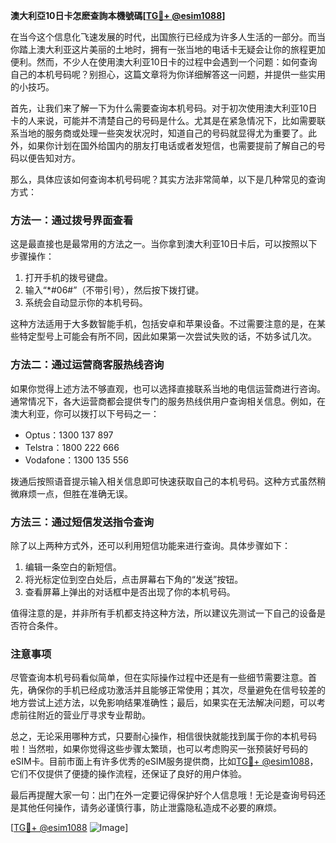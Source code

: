 **澳大利亞10日卡怎麽查詢本機號碼[[TG💪+ @esim1088](https://t.me/s/esim1088)]**

在当今这个信息化飞速发展的时代，出国旅行已经成为许多人生活的一部分。而当你踏上澳大利亚这片美丽的土地时，拥有一张当地的电话卡无疑会让你的旅程更加便利。然而，不少人在使用澳大利亚10日卡的过程中会遇到一个问题：如何查询自己的本机号码呢？别担心，这篇文章将为你详细解答这一问题，并提供一些实用的小技巧。

首先，让我们来了解一下为什么需要查询本机号码。对于初次使用澳大利亚10日卡的人来说，可能并不清楚自己的号码是什么。尤其是在紧急情况下，比如需要联系当地的服务商或处理一些突发状况时，知道自己的号码就显得尤为重要了。此外，如果你计划在国外给国内的朋友打电话或者发短信，也需要提前了解自己的号码以便告知对方。

那么，具体应该如何查询本机号码呢？其实方法非常简单，以下是几种常见的查询方式：

### 方法一：通过拨号界面查看

这是最直接也是最常用的方法之一。当你拿到澳大利亚10日卡后，可以按照以下步骤操作：

1. 打开手机的拨号键盘。
2. 输入“*#06#”（不带引号），然后按下拨打键。
3. 系统会自动显示你的本机号码。

这种方法适用于大多数智能手机，包括安卓和苹果设备。不过需要注意的是，在某些特定型号上可能会有所不同，因此如果第一次尝试失败的话，不妨多试几次。

### 方法二：通过运营商客服热线咨询

如果你觉得上述方法不够直观，也可以选择直接联系当地的电信运营商进行咨询。通常情况下，各大运营商都会提供专门的服务热线供用户查询相关信息。例如，在澳大利亚，你可以拨打以下号码之一：

- Optus：1300 137 897
- Telstra：1800 222 666
- Vodafone：1300 135 556

拨通后按照语音提示输入相关信息即可快速获取自己的本机号码。这种方式虽然稍微麻烦一点，但胜在准确无误。

### 方法三：通过短信发送指令查询

除了以上两种方式外，还可以利用短信功能来进行查询。具体步骤如下：

1. 编辑一条空白的新短信。
2. 将光标定位到空白处后，点击屏幕右下角的“发送”按钮。
3. 查看屏幕上弹出的对话框中是否出现了你的本机号码。

值得注意的是，并非所有手机都支持这种方法，所以建议先测试一下自己的设备是否符合条件。

### 注意事项

尽管查询本机号码看似简单，但在实际操作过程中还是有一些细节需要注意。首先，确保你的手机已经成功激活并且能够正常使用；其次，尽量避免在信号较差的地方尝试上述方法，以免影响结果准确性；最后，如果实在无法解决问题，可以考虑前往附近的营业厅寻求专业帮助。

总之，无论采用哪种方式，只要耐心操作，相信很快就能找到属于你的本机号码啦！当然啦，如果你觉得这些步骤太繁琐，也可以考虑购买一张预装好号码的eSIM卡。目前市面上有许多优秀的eSIM服务提供商，比如[TG💪+ @esim1088](https://t.me/s/esim1088)，它们不仅提供了便捷的操作流程，还保证了良好的用户体验。

最后再提醒大家一句：出门在外一定要记得保护好个人信息哦！无论是查询号码还是其他任何操作，请务必谨慎行事，防止泄露隐私造成不必要的麻烦。

[[TG💪+ @esim1088](https://t.me/s/esim1088) ![Image](https://i.postimg.cc/4NQfJmqS/Snipaste-2025-05-13-00-14-12.png)]